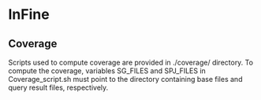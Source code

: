 # InFine

## Coverage
Scripts used to compute coverage are provided in ./coverage/ directory. To compute the coverage, variables SG_FILES and SPJ_FILES in Coverage_script.sh must point to the directory containing base files and query result files, respectively.
